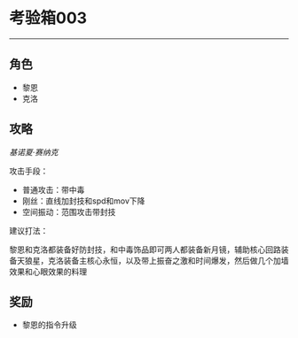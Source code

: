 # 考验箱003

---

## 角色

- 黎恩
- 克洛

## 攻略

*基诺夏·赛纳克*

攻击手段：

- 普通攻击：带中毒
- 刚丝：直线加封技和spd和mov下降
- 空间振动：范围攻击带封技

建议打法：

黎恩和克洛都装备好防封技，和中毒饰品即可两人都装备新月镜，辅助核心回路装备天狼星，克洛装备主核心永恒，以及带上振奋之激和时间爆发，然后做几个加墙效果和心眼效果的料理

## 奖励

- 黎恩的指令升级